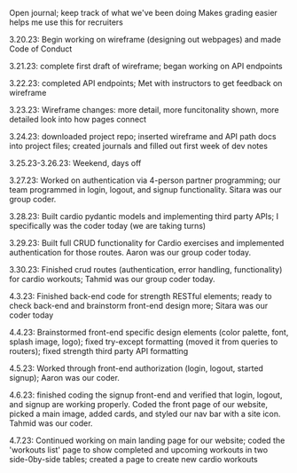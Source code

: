 Open journal; keep track of what we've been doing
Makes grading easier
helps me use this for recruiters

3.20.23: Begin working on wireframe (designing out webpages) and made Code of Conduct

3.21.23: complete first draft of wireframe; began working on API endpoints

3.22.23: completed API endpoints; Met with instructors to get feedback on wireframe

3.23.23: Wireframe changes: more detail, more funcitonality shown, more detailed look into how pages connect

3.24.23: downloaded project repo; inserted wireframe and API path docs into project files; created journals and filled out first week of dev notes

3.25.23-3.26.23: Weekend, days off

3.27.23: Worked on authentication via 4-person partner programming; our team programmed in login, logout, and signup functionality. Sitara was our group coder.

3.28.23: Built cardio pydantic models and implementing third party APIs; I specifically was the coder today (we are taking turns)

3.29.23: Built full CRUD functionality for Cardio exercises and implemented authentication for those routes. Aaron was our group coder today.

3.30.23: Finished crud routes (authentication, error handling, functionality) for cardio workouts; Tahmid was our group coder today.

4.3.23: Finished back-end code for strength RESTful elements; ready to check back-end and brainstorm front-end design more; Sitara was our coder today

4.4.23: Brainstormed front-end specific design elements (color palette, font, splash image, logo); fixed try-except formatting (moved it from queries to routers); fixed strength third party API formatting

4.5.23: Worked through front-end authorization (login, logout, started signup); Aaron was our coder. 

4.6.23: finished coding the signup front-end and verified that login, logout, and signup are working properly. Coded the front page of our website, picked a main image, added cards, and styled our nav bar with a site icon. Tahmid was our coder.

4.7.23: Continued working on main landing page for our website; coded the 'workouts list' page to show completed and upcoming workouts in two side-0by-side tables; created a page to create new cardio workouts